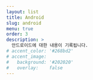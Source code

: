 ```yaml
---
layout: list
title: Android
slug: android
menu: true
order: 3
description: >
  안드로이드에 대한 내용이 기록됩니다.
# accent_color: '#268bd2'
# accent_image:
#   background: '#202020'
#   overlay:    false
---
```

